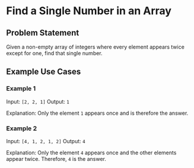 # Find a Single Number in an Array

## Problem Statement

Given a non-empty array of integers where every element appears twice except for one, find
that single number.

## Example Use Cases

### Example 1

Input: `[2, 2, 1]`
Output: `1`

Explanation: Only the element `1` appears once and is therefore the answer.

### Example 2

Input: `[4, 1, 2, 1, 2]`
Output: `4`

Explanation: Only the element `4` appears once and the other elements appear twice. Therefore,
`4` is the answer.
